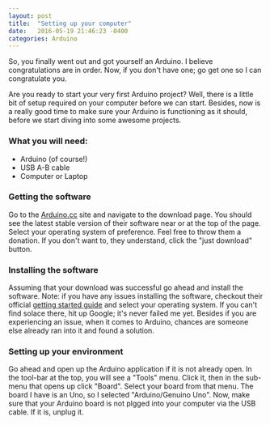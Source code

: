 ```yaml
---
layout: post
title:  "Setting up your computer"
date:   2016-05-19 21:46:23 -0400
categories: Arduino
---
```


So, you finally went out and got yourself an Arduino. I believe congratulations are in order. Now, if you don't have one; go get one so I can congratulate you.

Are you ready to start your very first Arduino project? Well, there is a little bit of setup required on your computer before we can start. Besides, now is a really good time to make sure your Arduino is functioning as it should, before we start diving into some awesome projects.

### What you will need:
* Arduino (of course!)
* USB A-B cable
* Computer or Laptop

### Getting the software
Go to the [Arduino.cc][arduino_cc] site and navigate to the download page. You should see the latest stable version of their software near or at the top of the page. Select your operating system of preference. Feel free to throw them a donation. If you don't want to, they understand, click the "just download" button.

### Installing the software
Assuming that your download was successful go ahead and install the software. Note: if you have any issues installing the software, checkout their official [getting started guide][arduino_cc_getting_started] and select your operating system. If you can't find solace there, hit up Google; it's never failed me yet. Besides if you are experiencing an issue, when it comes to Arduino, chances are someone else already ran into it and found a solution.

### Setting up your environment
Go ahead and open up the Arduino application if it is not already open. In the tool-bar at the top, you will see a "Tools" menu. Click it, then in the sub-menu that opens up click "Board". Select your board from that menu. The board I have is an Uno, so I selected "Arduino/Genuino Uno". Now, make sure that your Arduino board is not plgged into your computer via the USB cable. If it is, unplug it.




[arduino_cc]: http://arduino.cc
[arduino_cc_getting_started]: http://arduino.cc/en/Guide/HomePage
